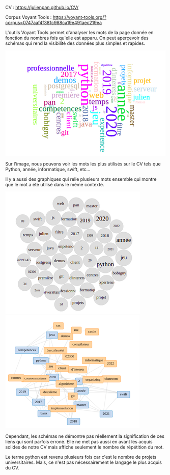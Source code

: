 CV                  : https://julienpan.github.io/CV/

Corpus Voyant Tools : https://voyant-tools.org/?corpus=0747aaf4f381c988ca19e491aec219ea



L'outils Voyant Tools permet d'analyser les mots de la page donnée en fonction du nombres fois qu'elle est apparu. On peut aperçevoir des schémas qui rend la visibilité des données plus simples et rapides.

![vt_mot](https://github.com/samszo/M1_INFO_20-21/blob/main/julienpan/images/vt_mot.png)

Sur l'image, nous pouvons voir les mots les plus utilisés sur le CV tels que Python, année, informatique, swift, etc...

Il y a aussi des graphiques qui relie plusieurs mots ensemble qui montre que le mot a été utilisé dans le même contexte.

![grappedetermes](https://github.com/samszo/M1_INFO_20-21/blob/main/julienpan/images/grappedetermes.png)
![liens](https://github.com/samszo/M1_INFO_20-21/blob/main/julienpan/images/liens.png)

Cependant, les schémas ne démontre pas réellement la signification de ces liens qui sont parfois erroné. Elle ne met pas aussi en avant les acquis solides de notre CV mais affiche seulement le nombre de répétition du mot. 

Le terme python est revenu plusieurs fois car c'est le  nombre de projets universitaires. Mais, ce n'est pas nécessairement le langage le plus acquis du CV.
